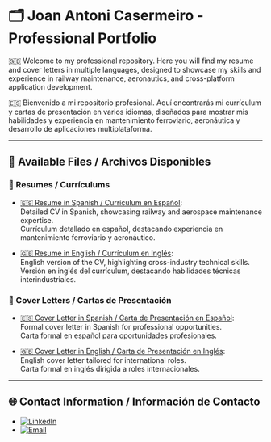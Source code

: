 # 🗂️ Joan Antoni Casermeiro - Professional Portfolio

🇬🇧 Welcome to my professional repository. Here you will find my resume and cover letters in multiple languages, designed to showcase my skills and experience in railway maintenance, aeronautics, and cross-platform application development.

🇪🇸 Bienvenido a mi repositorio profesional. Aquí encontrarás mi currículum y cartas de presentación en varios idiomas, diseñados para mostrar mis habilidades y experiencia en mantenimiento ferroviario, aeronáutica y desarrollo de aplicaciones multiplataforma.

---

## 📝 Available Files / Archivos Disponibles

### 📌 Resumes / Currículums
- [🇪🇸 Resume in Spanish / Currículum en Español](https://github.com/tonicasermeiro/Joan_Antoni_Casermeiro_Professional_Profile/blob/main/CV_Joan_Antoni_Casermeiro_ES.md):  
  Detailed CV in Spanish, showcasing railway and aerospace maintenance expertise.  
  Currículum detallado en español, destacando experiencia en mantenimiento ferroviario y aeronáutico.

- [🇬🇧 Resume in English / Currículum en Inglés](https://github.com/tonicasermeiro/Joan_Antoni_Casermeiro_Professional_Profile/blob/main/CV_Joan_Antoni_Casermeiro_EN.md):  
  English version of the CV, highlighting cross-industry technical skills.  
  Versión en inglés del currículum, destacando habilidades técnicas interindustriales.

### 📌 Cover Letters / Cartas de Presentación
- [🇪🇸 Cover Letter in Spanish / Carta de Presentación en Español](https://github.com/tonicasermeiro/Joan_Antoni_Casermeiro_Professional_Profile/blob/main/Carta_Presentacion_Joan_Antoni_Casermeiro_ES.md):  
  Formal cover letter in Spanish for professional opportunities.  
  Carta formal en español para oportunidades profesionales.

- [🇬🇧 Cover Letter in English / Carta de Presentación en Inglés](https://github.com/tonicasermeiro/Joan_Antoni_Casermeiro_Professional_Profile/blob/main/Cover_Letter_Joan_Antoni_Casermeiro_EN.md):  
  English cover letter tailored for international roles.  
  Carta formal en inglés dirigida a roles internacionales.

---

## 🌐 Contact Information / Información de Contacto
- [![LinkedIn](https://img.shields.io/badge/LinkedIn-0077B5?style=flat&logo=linkedin&logoColor=white)](https://www.linkedin.com/in/tonicasermeiro)
- [![Email](https://img.shields.io/badge/Email-D14836?style=flat&logo=gmail&logoColor=white)](mailto:toni.casermeiro@icloud.com)

